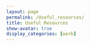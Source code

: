 ```yaml
---
layout: page
permalink: /Useful_resources/
title: Useful Resources
show-avatar: true
display_categories: [work]
---
```

